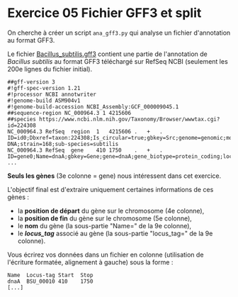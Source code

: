# Exercice 05 Fichier GFF3 et split

On cherche à créer un script `ana_gff3.py` qui analyse un fichier d'annotation au format GFF3. 

Le fichier [Bacillus_subtilis.gff3](Bacillus_subtilis.gff3) contient une partie de l'annotation de *Bacillus subtilis* au format GFF3 téléchargé sur RefSeq NCBI (seulement les 200e lignes du fichier initial). 

```
##gff-version 3
#!gff-spec-version 1.21
#!processor NCBI annotwriter
#!genome-build ASM904v1
#!genome-build-accession NCBI_Assembly:GCF_000009045.1
##sequence-region NC_000964.3 1 4215606
##species https://www.ncbi.nlm.nih.gov/Taxonomy/Browser/wwwtax.cgi?id=224308
NC_000964.3	RefSeq	region	1	4215606	.	+	.	ID=id0;Dbxref=taxon:224308;Is_circular=true;gbkey=Src;genome=genomic;mol_type=genomic DNA;strain=168;sub-species=subtilis
NC_000964.3	RefSeq	gene	410	1750	.	+	.	ID=gene0;Name=dnaA;gbkey=Gene;gene=dnaA;gene_biotype=protein_coding;locus_tag=BSU_00010;old_locus_tag=BSU00010
...
```

**Seuls les gènes** (3e colonne = gene) nous intéressent dans cet exercice.

L'objectif final est d'extraire uniquement certaines informations de ces gènes :
 
* la **position de départ** du gène sur le chromosome (4e colonne),
* la **position de fin** du gène sur le chromosome (5e colonne),
* le **nom** du gène (la sous-partie "Name=" de la 9e colonne),
* le ***locus_tag*** associé au gène (la sous-partie "locus_tag=" de la 9e colonne).

Vous écrirez vos données dans un fichier en colonne (utilisation de l'écriture formatée, alignement à gauche) sous la forme :

```
Name  Locus-tag Start  Stop
dnaA  BSU_00010 410    1750
[...]
```

